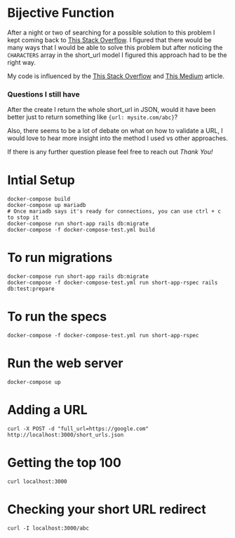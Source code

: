 # Bijective Function

After a night or two of searching for a possible solution to this problem I kept coming back to
[This Stack Overflow](https://stackoverflow.com/questions/742013/how-do-i-create-a-url-shortener).
I figured that there would be many ways that I would be able to solve this problem but after noticing the `CHARACTERS` array in the short_url model I figured this approach had to be the right way.

My code is influenced by the [This Stack Overflow](https://stackoverflow.com/questions/742013/how-do-i-create-a-url-shortener) and [This Medium](https://medium.com/@harpermaddox/how-to-build-a-custom-url-shortener-5e8b454c58ae) article.


### Questions I still have
 After the create I return the whole short_url in JSON, would it have been better just to return something like `{url: mysite.com/abc}`?

 Also, there seems to be a lot of debate on what on how to validate a URL, I would love to hear more insight into the method I used vs other approaches.

 If there is any further question please feel free to reach out *Thank You!*


# Intial Setup

    docker-compose build
    docker-compose up mariadb
    # Once mariadb says it's ready for connections, you can use ctrl + c to stop it
    docker-compose run short-app rails db:migrate
    docker-compose -f docker-compose-test.yml build

# To run migrations

    docker-compose run short-app rails db:migrate
    docker-compose -f docker-compose-test.yml run short-app-rspec rails db:test:prepare

# To run the specs

    docker-compose -f docker-compose-test.yml run short-app-rspec

# Run the web server

    docker-compose up

# Adding a URL

    curl -X POST -d "full_url=https://google.com" http://localhost:3000/short_urls.json

# Getting the top 100

    curl localhost:3000

# Checking your short URL redirect

    curl -I localhost:3000/abc
